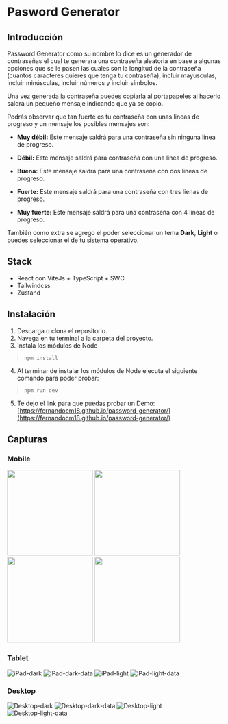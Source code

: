# Pasword Generator


## Introducción

Password Generator como su nombre lo dice es un generador de contraseñas el cual te generara una contraseña aleatoria en base a algunas opciones que se le pasen las cuales son la longitud de la contraseña (cuantos caracteres quieres que tenga tu contraseña), incluir mayusculas, incluir minúsculas, incluir números y incluir símbolos.

Una vez generada la contraseña puedes copiarla al portapapeles al hacerlo saldrá un pequeño mensaje indicando que ya se copio.

Podrás observar que tan fuerte es tu contraseña con unas lineas de progreso y un mensaje los posibles mensajes son: 

- **Muy débil:** Este mensaje saldrá para una contraseña sin ninguna linea de progreso. 

- **Débil:** Este mensaje saldrá para contraseña con una linea de progreso.

- **Buena:** Este mensaje saldrá para una contraseña con dos lineas de progreso.

- **Fuerte:** Este mensaje saldrá para una contraseña con tres lienas de progreso.

- **Muy fuerte:** Este mensaje saldrá para una contraseña con 4 lineas de progreso.

También como extra se agrego el poder seleccionar un tema **Dark**, **Light** o puedes seleccionar el de tu sistema operativo.

## Stack
- React con ViteJs + TypeScript + SWC
- Tailwindcss
- Zustand

## Instalación

1. Descarga o clona el repositorio.
2. Navega en tu terminal a la carpeta del proyecto.
3. Instala los módulos de Node

>``` 
>npm install
>```

4. Al terminar de instalar los módulos de Node ejecuta el siguiente comando para poder probar:

>```
>npm run dev
>```

5. Te dejo el link para que puedas probar un Demo: [https://fernandocm18.github.io/password-generator/](https://fernandocm18.github.io/password-generator/)

## Capturas

### Mobile
<img src="./src/assets/screenshot/iPhone-dark.jpeg" width="200" />
<img src="./src/assets/screenshot/iPhone-dark-data.jpeg" width="200" />
<img src="./src/assets/screenshot/iPhone-light.jpeg" width="200" />
<img src="./src/assets/screenshot/iPhone-light-data.jpeg" width="200" />

### Tablet
![iPad-dark](/src/assets/screenshot/iPad-dark.jpeg)
![iPad-dark-data](/src/assets/screenshot/iPad-dark-data.jpeg)
![iPad-light](/src/assets/screenshot/iPad-light.jpeg)
![iPad-light-data](/src/assets/screenshot/iPad-light-data.jpeg)

### Desktop
![Desktop-dark](/src/assets/screenshot/Desktop-dark.jpeg)
![Desktop-dark-data](/src/assets/screenshot/Desktop-dark-data.jpeg)
![Desktop-light](/src/assets/screenshot/Desktop-light.jpeg)
![Desktop-light-data](/src/assets/screenshot/Desktop-light-data.jpeg)


